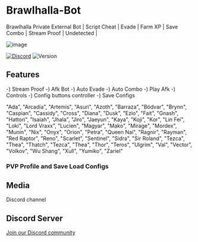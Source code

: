 # Brawlhalla-Bot
Brawlhalla Private External Bot | Script Cheat | Evade | Farm XP | Save Combo | Stream Proof | Undetected |

![image](https://github.com/Avoddfor/Brawlhalla-Bot/assets/160798053/eb44c097-2d48-4bb1-a51e-b436c9dcdc4a)

[![Discord](https://img.shields.io/discord/972965077496000552)](https://discord.gg/mDuSaSpWj4)
![Version](https://img.shields.io/badge/version-4.4-blue.svg)

## Features

-) Stream Proof
-) Afk Bot
-) Auto Evade
-) Auto Combo
-) Play Afk
-) Controls
    -) Config buttons controller
-) Save Configs

"Ada", "Arcadia", "Artemis", "Asuri", "Azoth", "Barraza", "Bödvar", "Brynn", "Caspian", "Cassidy", "Cross", "Diana", "Dusk", "Ezio", "Fait", "Gnash", "Hattori", "Isaiah", "Jhala", "Jiro", "Jaeyun", "Kaya", "Koji", "Kor", "Lin Fei", "Loki", "Lord Vraxx", "Lucien", "Magyar", "Mako", "Mirage", "Mordex", "Munin", "Nix", "Onyx", "Orion", "Petra", "Queen Nai", "Ragnir", "Rayman", "Red Raptor", "Reno", "Scarlet", "Sentinel", "Sidra", "Sir Roland", "Tezca", "Thea", "Thatch", "Tezca", "Thea", "Thor", "Teros", "Ulgrim", "Val", "Vector", "Volkov", "Wu Shang", "Xull", "Yumiko", "Zariel"

### PVP Profile and Save Load Configs



## Media
Discord channel


## Discord Server
[Join our Discord community](https://discord.gg/mDuSaSpWj4)

